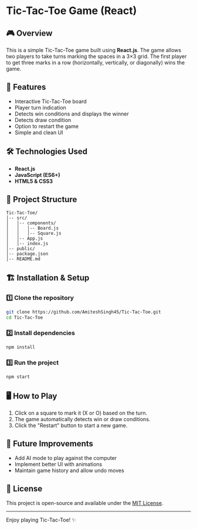 # Tic-Tac-Toe Game (React)

## 🎮 Overview
This is a simple Tic-Tac-Toe game built using **React.js**. The game allows two players to take turns marking the spaces in a 3×3 grid. The first player to get three marks in a row (horizontally, vertically, or diagonally) wins the game.

## 🚀 Features
- Interactive Tic-Tac-Toe board
- Player turn indication
- Detects win conditions and displays the winner
- Detects draw condition
- Option to restart the game
- Simple and clean UI

## 🛠️ Technologies Used
- **React.js**
- **JavaScript (ES6+)**
- **HTML5 & CSS3**

## 📂 Project Structure
```
Tic-Tac-Toe/
│-- src/
│   │-- components/
│   │   │-- Board.js
│   │   │-- Square.js
│   │-- App.js
│   │-- index.js
│-- public/
│-- package.json
│-- README.md
```

## 🏗️ Installation & Setup

### 1️⃣ Clone the repository
```sh
git clone https://github.com/AmiteshSingh45/Tic-Tac-Toe.git
cd Tic-Tac-Toe
```

### 2️⃣ Install dependencies
```sh
npm install
```

### 3️⃣ Run the project
```sh
npm start
```

## 🖥️ How to Play
1. Click on a square to mark it (X or O) based on the turn.
2. The game automatically detects win or draw conditions.
3. Click the "Restart" button to start a new game.

## 🎯 Future Improvements
- Add AI mode to play against the computer
- Implement better UI with animations
- Maintain game history and allow undo moves

## 📜 License
This project is open-source and available under the [MIT License](LICENSE).

---
Enjoy playing Tic-Tac-Toe! ✨


